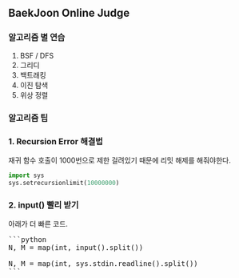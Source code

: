 ## BaekJoon Online Judge
### 알고리즘 별 연습
1. BSF / DFS
2. 그리디
3. 백트래킹
4. 이진 탐색
5. 위상 정렬
### 알고리즘 팁
### 1. Recursion Error 해결법
재귀 함수 호출이 1000번으로 제한 걸려있기 때문에 리밋 해제를 해줘야한다.   

```python
import sys
sys.setrecursionlimit(10000000)
```

### 2. input() 빨리 받기
아래가 더 빠른 코드.   
<pre>
```python
N, M = map(int, input().split())

N, M = map(int, sys.stdin.readline().split())
```
</pre>
